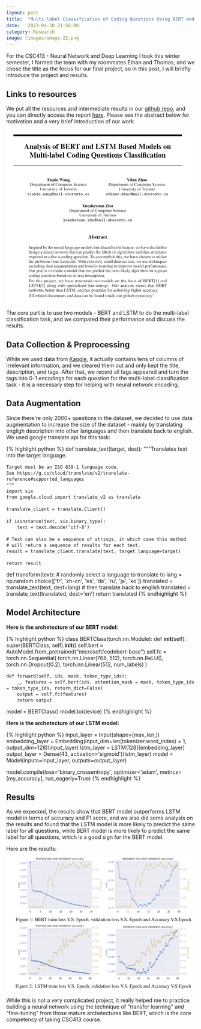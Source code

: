 ```yaml
---
layout: post
title:  "Multi-label Classification of Coding Questions Using BERT and LSTM"
date:   2023-04-30 21:56:00
category: Research
image: /images/image-22.png
---
```


For the CSC413 - Neural Network and Deep Learning I took this winter semester, I formed the team with my roommates Ethan and Thomas, and we chose the title as the focus for our final project, so in this post, I will briefly introduce the project and results. 

## Links to resources 
We put all the resources and intermediate results in our [github repo](https://github.com/XFTTech/CSC413-Project), and you can directly access the report [here](https://github.com/XFTTech/CSC413-Project/blob/main/Multi_label_Coding_Questions_Classification.pdf). Please see the abstract below for motivation and a very brief introduction of our work.

![top](/post-images/CSC413-project/1.png)

The core part is to use two models - BERT and LSTM to do the multi-label classification task, and we compared their performance and discuss the results.

## Data Collection & Preprocessing

While we used data from [Kaggle](https://www.kaggle.com/datasets/gzipchrist/leetcode-problem-dataset), it actually contains tens of columns of irrelevant information, and we cleared them out and only kept the title, description, and tags. After that, we record all tags appeared and turn the tags into 0-1 encodings for each question for the multi-label classification task - it is a necessary step for helping with neural network encoding.

## Data Augmentation 
Since there're only 2000+ questions in the dataset, we decided to use data augmentation to increase the size of the dataset - mainly by translating engligh description into other languages and then translate back to english. We used google translate api for this task:

{% highlight python %}
def translate_text(target, dest):
    """Translates text into the target language.

    Target must be an ISO 639-1 language code.
    See https://g.co/cloud/translate/v2/translate-reference#supported_languages
    """
    import six
    from google.cloud import translate_v2 as translate

    translate_client = translate.Client()

    if isinstance(text, six.binary_type):
        text = text.decode("utf-8")

    # Text can also be a sequence of strings, in which case this method
    # will return a sequence of results for each text.
    result = translate_client.translate(text, target_language=target)

    return result

def transform(text):
    # randomly select a language to translate to
    lang = np.random.choice(['fr', 'zh-cn', 'es', 'de', 'ru', 'ja', 'ko'])
    translated = translate_text(text, dest=lang)
    # then translate back to english
    translated = translate_text(translated, dest='en')
    return translated
{% endhighlight %}

## Model Architecture

**Here is the archetecture of our BERT model:**

{% highlight python %}
class BERTClass(torch.nn.Module):
    def __init__(self):
        super(BERTClass, self).__init__()
        self.bert = AutoModel.from_pretrained("microsoft/codebert-base")
        self.fc = torch.nn.Sequential(
            torch.nn.Linear(768, 512),
            torch.nn.ReLU(),
            torch.nn.Dropout(0.2),
            torch.nn.Linear(512, num_labels)
        )
    
    def forward(self, ids, mask, token_type_ids):
        _, features = self.bert(ids, attention_mask = mask, token_type_ids = token_type_ids, return_dict=False)
        output = self.fc(features)
        return output

model = BERTClass()
model.to(device)
{% endhighlight %}

**Here is the archetecture of our LSTM model:**

{% highlight python %}
input_layer = Input(shape=(max_len,))
embedding_layer = Embedding(input_dim=len(tokenizer.word_index) + 1, output_dim=128)(input_layer)
lstm_layer = LSTM(128)(embedding_layer)
output_layer = Dense(43, activation='sigmoid')(lstm_layer)
model = Model(inputs=input_layer, outputs=output_layer)

model.compile(loss='binary_crossentropy', optimizer='adam', metrics=[my_accuracy], run_eagerly=True)
{% endhighlight %}

## Results

As we expected, the results show that BERT model outperforms LSTM model in terms of accuracy and F1 score, and we also did some analysis on the results and found that the LSTM model is more likely to predict the same label for all questions, while BERT model is more likely to predict the same label for all questions, which is a good sign for the BERT model.

Here are the results:

![BERT-result](/post-images/CSC413-project/2.png)
![LSTM-result](/post-images/CSC413-project/3.png)

While this is not a very complicated project, it really helped me to practice building a neural network using the technique of "transfer learning" and "fine-tuning" from those mature archetectures like BERT, which is the core competency of taking CSC413 course.

